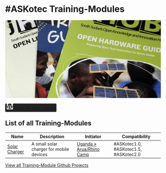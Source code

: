 # #ASKotec Training-Modules

![Training-Modules Header](https://github.com/opencultureagency/ASKotec.Training-Modules/blob/master/images/training-modules-header.jpg)

<a href="https://askotec.openculture.agency/category/training-modules/" style="background:#232323; display:block-inline; padding:5px; border-radius:3px;"><img src="https://github.com/opencultureagency/ASKotec.Training-Modules/blob/master/images/wordpress-brands.png" width="20" /> View all blog postes</a>

## List of all Training-Modules

| Name | Description | Initiator | Compatibility |
| -------- | -------- | -------- | -------- |
| [Solar Charger](https://github.com/opencultureagency/ASKotec.Training-Modules.Solar-Charger) | A small solar charger for mobile devices | [Uganda » Arua/Rhino Camp](https://askotec.openculture.agency/uganda-arua-rhino-camp-platformafrica/) | #ASKotec1.0, #ASKotec1.5, #ASKotec2.0 |

[View all Training-Module Github Projects](https://github.com/opencultureagency?q=ASKotec.Training-Modules&type=&language=)